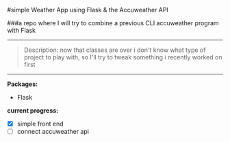 #simple Weather App using Flask & the Accuweather API

###a repo where I will try to combine a previous CLI accuweather program with Flask

------------------------------------------------------------------------------------------------

> Description: now that classes are over i don't know what type of project to play with, so I'll try to tweak something i recently worked on first
------------------------------------------------------------------------------------------------

**Packages:**
 - Flask

**current progress:**
 - [X] simple front end 
 - [ ] connect accuweather api